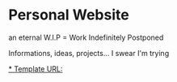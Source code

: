 # Personal Website

an eternal W.I.P = Work Indefinitely Postponed

Informations, ideas, projects... I swear I'm trying

[* Template URL:](https://bootstrapmade.com/free-website-templates/)
